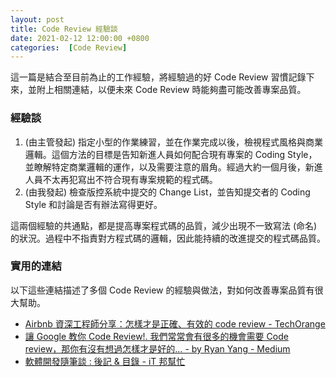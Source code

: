 ```yaml
---
layout: post
title: Code Review 經驗談
date: 2021-02-12 12:00:00 +0800
categories:  [Code Review]
--- 
```


這一篇是結合至目前為止的工作經驗，將經驗過的好 Code Review 習慣記錄下來，並附上相關連結，以便未來 Code Review 時能夠盡可能改善專案品質。

### 經驗談

1. (由主管發起) 指定小型的作業練習，並在作業完成以後，檢視程式風格與商業邏輯。這個方法的目標是告知新進人員如何配合現有專案的 Coding Style，並瞭解特定商業邏輯的運作，以及需要注意的眉角。經過大約一個月後，新進人員不太再犯寫出不符合現有專案規範的程式碼。
2. (由我發起) 檢查版控系統中提交的 Change List，並告知提交者的 Coding Style 和討論是否有辦法寫得更好。

這兩個經驗的共通點，都是提高專案程式碼的品質，減少出現不一致寫法 (命名) 的狀況。過程中不指責對方程式碼的邏輯，因此能持續的改進提交的程式碼品質。

### 實用的連結

以下這些連結描述了多個 Code Review 的經驗與做法，對如何改善專案品質有很大幫助。

- [Airbnb 資深工程師分享：怎樣才是正確、有效的 code review - TechOrange](https://buzzorange.com/techorange/2016/08/16/airbnb-code-review/)
- [讓 Google 教你 Code Review!. 我們常常會有很多的機會需要 Code review，那你有沒有想過怎樣才是好的… - by Ryan Yang - Medium](https://medium.com/@ryanyang1221/讓-google-教你-code-review-be251d4d81b4)
- [軟體開發隨筆談 : 後記 & 目錄 - iT 邦幫忙](https://ithelp.ithome.com.tw/articles/10209929)